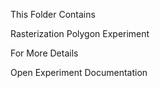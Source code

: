 This Folder Contains 

Rasterization Polygon Experiment 

For More Details

Open Experiment Documentation